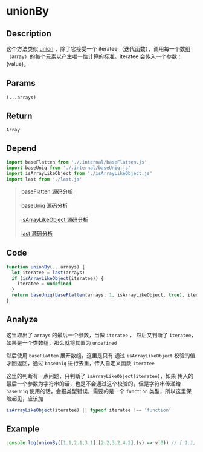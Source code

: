 # unionBy

## Description
这个方法类似 [union](./union.md) ，除了它接受一个 iteratee （迭代函数），调用每一个数组（array）的每个元素以产生唯一性计算的标准。iteratee 会传入一个参数：(value)。

## Params
`(...arrays)`

## Return
`Array`

## Depend
```js
import baseFlatten from './.internal/baseFlatten.js'
import baseUniq from './.internal/baseUniq.js'
import isArrayLikeObject from './isArrayLikeObject.js'
import last from './last.js'
```
> [baseFlatten 源码分析](../internal/baseFlatten.md)
> <br/>
> <br/>
> [baseUniq 源码分析](../internal/baseUniq.md)
> <br/>
> <br/>
> [isArrayLikeObject 源码分析](./isArrayLikeObject.md)
> <br/>
> <br/>
> [last 源码分析](./last.md)

## Code
```js
function unionBy(...arrays) {
  let iteratee = last(arrays)
  if (isArrayLikeObject(iteratee)) {
    iteratee = undefined
  }
  return baseUniq(baseFlatten(arrays, 1, isArrayLikeObject, true), iteratee)
}
```

## Analyze
这里取出了 `arrays` 的最后一个参数，当做 `iteratee` ， 然后又判断了 `iteratee`， 如果是一个类数组，那么就将其置为 `undefined`

然后使用 `baseFlatten` 展开数组，这里是只有 通过 `isArrayLikeObject` 校验的值才回返回，通过 `baseUniq` 进行去重，传入自定义函数 `iteratee`

这里的判断有一点问题，只判断了 `isArrayLikeObject(iteratee)`，如果 传入的最后一个参数为字符串的话，也是不会通过这个校验的，但是字符串传递给 `baseUniq` 使用的话，会报类型错误，需要的是一个 `function` 类型，所以这里保险起见，应该加

```js
isArrayLikeObject(iteratee) || typeof iteratee !== 'function'
```

## Example
```js
console.log(unionBy([1.1,2.1,3.1],[2.2,3.2,4.2],(v) => v|0)) // [ 1.1, 2.1, 3.1, 4.2 ]
```
